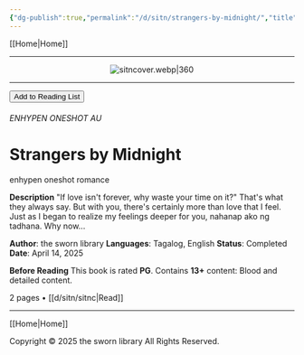 ```yaml
---
{"dg-publish":true,"permalink":"/d/sitn/strangers-by-midnight/","title":"Strangers by Midnight"}
---
```



[[Home\|Home]]

***

<div style="text-align:center;">

![sitncover.webp|360](/img/user/d/sitn/sitncover.webp)

</div>

***

<button id="library-toggle" class="squared-button" onclick="toggleLibrary()">Add to Reading List</button>

###### ENHYPEN ONESHOT AU
# Strangers by Midnight
<div class="fake-button-container">
  <span class="fake-button">enhypen</span>
  <span class="fake-button">oneshot</span>
  <span class="fake-button">romance</span>
</div>

**Description**
"If love isn't forever, why waste your time on it?"
That's what they always say. But with you, there's certainly more than love that I feel. Just as I began to realize my feelings deeper for you, nahanap ako ng tadhana. Why now...

**Author**: the sworn library
**Languages**: Tagalog, English
**Status**: Completed
**Date**: April 14, 2025

**Before Reading**
This book is rated **PG**.
Contains **13+** content:
Blood and detailed content.

2 pages • [[d/sitn/sitnc\|Read]]

***

[[Home\|Home]]


Copyright © 2025 the sworn library
All Rights Reserved.

<script src="https://starryxoxo.github.io/treeajmgar/src/helpers/imagelist.js"></script> 
<script src="https://starryxoxo.github.io/treeajmgar/src/helpers/list.js"></script> 
